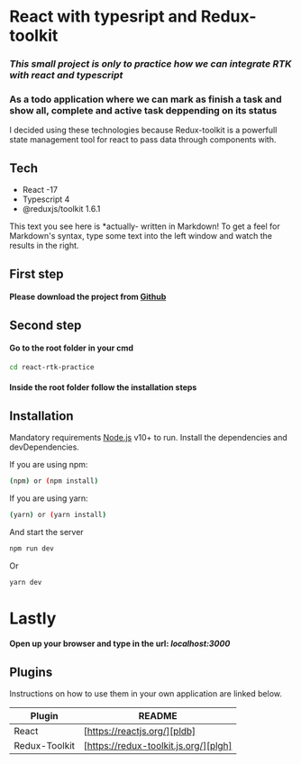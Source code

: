 # React with typesript and Redux-toolkit

### _This small project is only to practice how we can integrate RTK with react and typescript_

### As a todo application where we can mark as finish a task and show all, complete and active task deppending on its status

I decided using these technologies because Redux-toolkit is a powerfull state management tool for react to pass data through components with.

## Tech

- React -17
- Typescript 4
- @reduxjs/toolkit 1.6.1

This text you see here is \*actually- written in Markdown! To get a feel
for Markdown's syntax, type some text into the left window and
watch the results in the right.

## First step

#### Please download the project from [Github](https://github.com/DanPresa/react-rtk-practice)

## Second step

#### Go to the root folder in your **cmd**

```sh
cd react-rtk-practice
```

#### Inside the root folder follow the installation steps

## Installation

Mandatory requirements [Node.js](https://nodejs.org/) v10+ to run.
Install the dependencies and devDependencies.

If you are using npm:

```sh
(npm) or (npm install)
```

If you are using yarn:

```sh
(yarn) or (yarn install)
```

And start the server

```sh
npm run dev
```

Or

```sh
yarn dev
```

# Lastly
#### Open up your browser and type in the url: _localhost:3000_

## Plugins

Instructions on how to use them in your own application are linked below.

| Plugin        | README                                |
| ------------- | ------------------------------------- |
| React         | [https://reactjs.org/][pldb]          |
| Redux-Toolkit | [https://redux-toolkit.js.org/][plgh] |
